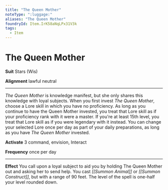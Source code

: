```yaml
---
title: "The Queen Mother"
noteType: ":luggage:"
aliases: "The Queen Mother"
foundryId: Item.IrK58aNqLPx31V3k
tags:
  - Item
---
```


# The Queen Mother

**Suit** Stars (Wis)

**Alignment** lawful neutral

* * *

_The Queen Mother_ is knowledge manifest, but she only shares this knowledge with loyal subjects. When you first invest _The Queen Mother_, choose a Lore skill in which you have no proficiency. As long as you continue to have the Queen Mother invested, you treat that Lore skill as if your proficiency rank with it were a master. If you're at least 15th level, you treat that Lore skill as if you were legendary with it instead. You can change your selected Lore once per day as part of your daily preparations, as long as you have _The Queen Mother_ invested.

**Activate** 3 command, envision, Interact

**Frequency** once per day

* * *

**Effect** You call upon a loyal subject to aid you by holding The Queen Mother out and asking her to send help. You cast _[[Summon Animal]]_ or _[[Summon Construct]]_, but with a range of 90 feet. The level of the spell is one-half your level rounded down.
